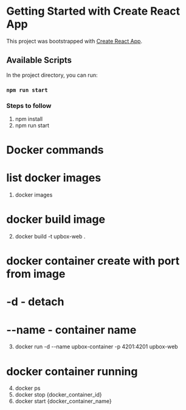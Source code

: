 # Getting Started with Create React App

This project was bootstrapped with [Create React App](https://github.com/facebook/create-react-app).

## Available Scripts

In the project directory, you can run:

### `npm run start`

### Steps to follow

1. npm install
2. npm run start

# Docker commands

# list docker images

1. docker images

# docker build image

2. docker build -t upbox-web .

# docker container create with port from image

# -d - detach

# --name - container name

3. docker run -d --name upbox-container -p 4201:4201 upbox-web

# docker container running

4. docker ps
5. docker stop {docker_container_id}
6. docker start {docker_container_name}
